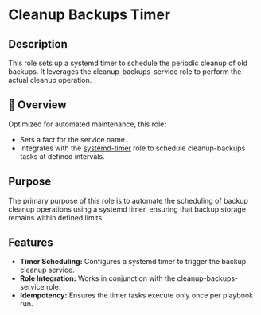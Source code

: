 # Cleanup Backups Timer

## Description

This role sets up a systemd timer to schedule the periodic cleanup of old backups. It leverages the cleanup-backups-service role to perform the actual cleanup operation.

## 📌 Overview

Optimized for automated maintenance, this role:
- Sets a fact for the service name.
- Integrates with the [systemd-timer](../systemd-timer/README.md) role to schedule cleanup-backups tasks at defined intervals.

## Purpose

The primary purpose of this role is to automate the scheduling of backup cleanup operations using a systemd timer, ensuring that backup storage remains within defined limits.

## Features

- **Timer Scheduling:** Configures a systemd timer to trigger the backup cleanup service.
- **Role Integration:** Works in conjunction with the cleanup-backups-service role.
- **Idempotency:** Ensures the timer tasks execute only once per playbook run.
